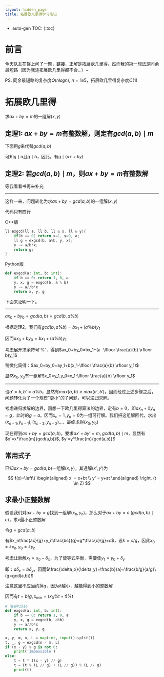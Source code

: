 ```yaml
---
layout: hidden_page
title: 拓展欧几里得学习笔记
---
```


* auto-gen TOC:
{:toc}
# 前言

今天队友在群上问了一题，[链接](https://ac.nowcoder.com/acm/contest/4853/D)，正解是拓展欧几里得，然而我的第一想法是同余最短路（因为我连拓展欧几里得都不会...）~



PS. 同余最短路的复杂度$O(nlogn),\ n=1e5$，拓展欧几里得复杂度$O(1)$



# 拓展欧几里得

求$ax+by=m$的一组解$(x,y)$




## 定理1: $ax+by=m$有整数解，则定有$gcd(a,b)\mid m$

下面用$g$来代替$gcd(a,b)$

可知$g\mid a$且$g\mid b$，因此，有$g \mid(ax+by)$



## 定理2: 若$gcd(a,b) \mid m$，则$ax+by=m$有整数解 

等我看看书再来补充



------

这样一来，问题转化为求$ax+by=gcd(a,b)$的一组解$(x,y)$

代码只有四行

C++版

```c++
ll exgcd(ll a, ll b, ll & x, ll & y){
    if(b == 0) return x=1, y=0, a;
    ll g = exgcd(b, a%b, y, x);
    y -= a/b*x;
    return g;
}
```

Python版


```python
def exgcd(a: int, b: int):
    if b == 0: return 1, 0, a
    y, x, g = exgcd(b, a % b)
    y -= a//b*x
    return x, y, g
```

下面来证明一下。

------

$ax_0+by_0=gcd(a,b)=gcd(b,a\%b)$

根据定理2，我们有$gcd(b, a\%b)=bx_1+(a\%b)y_1$

因而$ax_0+by_0=bx_1+(a\%b)y_1$

考虑展开求余符号'$\%$'，得到$ax_0+by_0=bx_1+(a -\lfloor \frac{a}{b} \rfloor b)y_1$

稍微化简得：$ax_0+by_0=ay_1+b(x_1-\lfloor \frac{a}{b} \rfloor y_1)$

显然$x_0,y_0$有一组解$x_0=y_1,y_0=x_1-\lfloor \frac{a}{b} \rfloor y_1$

------

设$a'=b,b'=a\%b$，显然有$max(a,b)\ge max(a', b')$，因而经过上述步骤之后，问题转化为了一个规模"更小"的子问题，可以递归求解。

考虑递归求解的边界，回想一下欧几里得算法的边界，定有$b=0$，即$ax_n+0y_n=g$，此时的$g=a$。因而$x_n=1,y_n=0$为一组可行解。我们把这组解回代，求出$(x_{n-1},y_{n-1}), (x_{n-2},y_{n-2})...$，最终求得$(x_0,y_0)$



现在得到$ax+by=gcd(a,b)$，要求$ax'+by'=m,\ gcd(a,b) \mid m$，显然有$x'=x*\frac{m}{gcd(a,b)}$, $y'=y*\frac{m}{gcd(a,b)}$



## 常用式子

已知$ax+by=gcd(a,b)$一组解$(x,y)$，其通解$(x',y')$为

$$
f(x)=\left\{ \begin{aligned} x' =  x+bt \\ y' =  y+at \end{aligned} \right. (t \in Z)
$$



## 求最小正整数解

假设我们对$ax+by=g$找到一组解$(x_n,y_n)$，那么对于$ax+by=c\ (gcd(a,b)\mid c)$，求$x$最小正整数解

令$g=gcd(a,b)$

有$x_n\frac{ac}{g}+y_n\frac{bc}{g}=g*\frac{c}{g}=c$，设$k=c/g$，因此$x_0=kx_n, y_0=ky_n$

考虑让新解$x_1=x_0-\delta_x$，为了使等式平衡，需要使$y_1=y_0+\delta_y$

即：$a\delta_x=b\delta_y$，因而$\frac{\delta_x}{\delta_y}=\frac{b}{a}=\frac{b/g}{a/g}\ (g=gcd(a,b))$

注意这里不应当约掉$g$，因为$\delta$越小，越能得到小的整数解

因而有$t=b/g,x_{min}=(x_0\%t+t)\%t$

```python
# 洛谷P1516
def exgcd(a: int, b: int):
    if b == 0: return 1, 0, a
    y, x, g = exgcd(b, a%b)
    y -= a//b*x
    return x, y, g

x, y, m, n, L = map(int, input().split())
t, _, g = exgcd(n - m, L)
if (x - y) % g is not 0:
    print('Impossible')
else:
    t = t * ((x - y) // g)
    t = (t % (L // g) + (L // g)) % (L // g)
    print(t)
```

